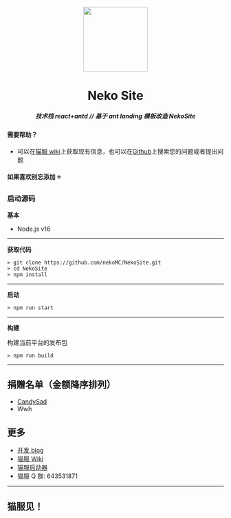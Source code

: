<p align="center"><img src="https://s1.imagehub.cc/images/2021/11/30/logo.png" width="150px" height="150px" ></p>

<h1 align="center">Neko Site</h1>

<em><h5 align="center">技术栈 react+antd // 基于 ant landing 模板改造 NekoSite</a></h5></em>

#### 需要帮助？

- 可以在[猫服 wiki](https://wiki.nekomc.fun)上获取现有信息，也可以在[Github](https://github.com/nekoMC/NekoSite/issues)上搜索您的问题或者提出问题

#### 如果喜欢别忘添加 ⭐

### 启动源码

**基本**

- Node.js v16

---

**获取代码**

```console
> git clone https://github.com/nekoMC/NekoSite.git
> cd NekoSite
> npm install
```

---

**启动**

```console
> npm run start
```

---

**构建**

构建当前平台的发布包

```console
> npm run build
```

---

## 捐赠名单（金额降序排列）

- [CandySad](https://github.com/Candysad)
- Wwh

## 更多

- [开发 blog](https://www.forevercloud.xyz/archives/%E7%BB%99mc%E6%9C%8D%E5%8A%A1%E5%99%A8%E6%90%AD%E4%B8%80%E4%B8%AA%E5%AE%98%E7%BD%91)
- [猫服 Wiki](https://wiki.nekomc.fun)
- [猫服启动器](https://github.com/nekomc/nekolauncher)
- 猫服 Q 群: 643531871

---

## 猫服见！
